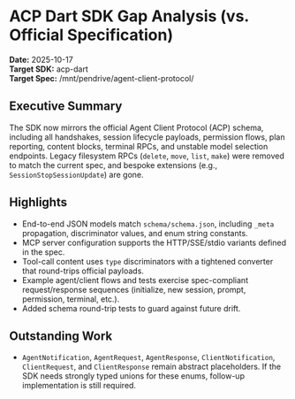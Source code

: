# ACP Dart SDK Gap Analysis (vs. Official Specification)

**Date:** 2025-10-17  
**Target SDK:** acp-dart  
**Target Spec:** /mnt/pendrive/agent-client-protocol/

## Executive Summary

The SDK now mirrors the official Agent Client Protocol (ACP) schema, including all handshakes, session lifecycle payloads, permission flows, plan reporting, content blocks, terminal RPCs, and unstable model selection endpoints. Legacy filesystem RPCs (`delete`, `move`, `list`, `make`) were removed to match the current spec, and bespoke extensions (e.g., `SessionStopSessionUpdate`) are gone.

## Highlights

- End-to-end JSON models match `schema/schema.json`, including `_meta` propagation, discriminator values, and enum string constants.
- MCP server configuration supports the HTTP/SSE/stdio variants defined in the spec.
- Tool-call content uses `type` discriminators with a tightened converter that round-trips official payloads.
- Example agent/client flows and tests exercise spec-compliant request/response sequences (initialize, new session, prompt, permission, terminal, etc.).
- Added schema round-trip tests to guard against future drift.

## Outstanding Work

- `AgentNotification`, `AgentRequest`, `AgentResponse`, `ClientNotification`, `ClientRequest`, and `ClientResponse` remain abstract placeholders. If the SDK needs strongly typed unions for these enums, follow-up implementation is still required.
